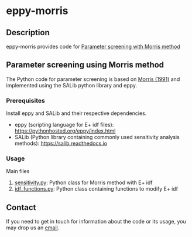 # eppy-morris

## Description
eppy-morris provides code for [Parameter screening with Morris method](#Parameter-screening-using-Morris-method)

## Parameter screening using Morris method

The Python code for parameter screening is based on [Morris (1991)](http://onlinelibrary.wiley.com/doi/10.1111/1467-9868.00294) and implemented using the SALib python library and eppy.

### Prerequisites

Install eppy and SALib and their respective dependencies.
* eppy (scripting language for E+ idf files): https://pythonhosted.org/eppy/index.html
* SALib (Python library containing commonly used sensitivity analysis methods): https://salib.readthedocs.io

### Usage

Main files
1. [sensitivity.py](https://github.com/adChong/bc-stan/blob/master/src/sensitivity.py): Python class for Morris method with E+ idf
2. [idf_functions.py](https://github.com/adChong/bc-stan/blob/master/src/idf_functions.py): Python class containing functions to modify E+ idf

## Contact

If you need to get in touch for information about the code or its usage, you may drop us an [email](mailto:bdgczma@nus.edu.sg).






